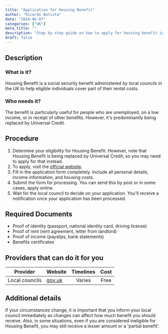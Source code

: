 ```yaml
---
title: "Application for Housing Benefit"
author: "Ricardo Batista"
date: "2024-06-07"
categories: ["UK"]
meta_title: ""
description: "Step by step guide on how to apply for housing benefit in the UK"
draft: false
---
```


## Description
### What is it?
Housing Benefit is a social security benefit administered by local councils in the UK to help eligible individuals cover part of their rental costs.

### Who needs it?
The benefit is particularly useful for people who are unemployed, on a low income, or in receipt of other benefits. However, it's predominantly being replaced by Universal Credit.

## Procedure
1. Determine your eligibility for Housing Benefit. However, note that Housing Benefit is being replaced by Universal Credit, so you may need to apply for that instead.
2. To apply, visit the [official website](https://www.gov.uk/housing-benefit/how-to-claim).
3. Fill in the application form completely. Include all personal details, income information, and housing costs.
4. Submit the form for processing. You can send this by post or in some cases, apply online.
5. Wait for the local council to decide on your application. You'll receive a notification once your application has been processed.

## Required Documents
- Proof of identity (passport, national identity card, driving license)
- Proof of rent (rent agreement, letter from landlord)
- Proof of income (payslips, bank statements)
- Benefits certificates

## Providers that can do it for you

| Provider        |     Website     |     Timelines    |       Cost      |
| --------------- | --------------- |  :-------------: | :-------------: |
| Local councils  | [gov.uk](https://www.gov.uk) |      Varies       |        Free       |

## Additional details
If your circumstances change, it is important that you inform your local council immediately as changes can affect how much benefit you should receive. Also, in some situations, even if you are considered ineligible for Housing Benefit, you may still receive a lesser amount or a 'partial benefit'.

